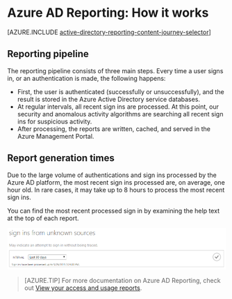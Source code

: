 <properties
   pageTitle="Azure AD Reporting: How it works"
   description="Azure AD Reporting: How it works"
   services="active-directory"
   documentationCenter=""
   authors="kenhoff"
   manager="mbaldwin"
   editor=""/>

<tags
   ms.service="active-directory"
   ms.devlang="na"
   ms.topic="article"
   ms.tgt_pltfrm="na"
   ms.workload="identity"
   ms.date="06/03/2015"
   ms.author="kenhoff"/>

# Azure AD Reporting: How it works

[AZURE.INCLUDE [active-directory-reporting-content-journey-selector](../../includes/active-directory-reporting-content-journey-selector.md)]

## Reporting pipeline

The reporting pipeline consists of three main steps. Every time a user signs in, or an authentication is made, the following happens:

- First, the user is authenticated (successfully or unsuccessfully), and the result is stored in the Azure Active Directory service databases.
- At regular intervals, all recent sign ins are processed. At this point, our security and anomalous activity algorithms are searching all recent sign ins for suspicious activity.
- After processing, the reports are written, cached, and served in the Azure Management Portal.

## Report generation times

Due to the large volume of authentications and sign ins processed by the Azure AD platform, the most recent sign ins processed are, on average, one hour old. In rare cases, it may take up to 8 hours to process the most recent sign ins.

You can find the most recent processed sign in by examining the help text at the top of each report.

![Help text at the top of each report][001]

> [AZURE.TIP] For more documentation on Azure AD Reporting, check out [View your access and usage reports](active-directory-view-access-usage-reports.md).

[001]: ./media/active-directory-reporting-how-it-works/reportingWatermark.PNG
